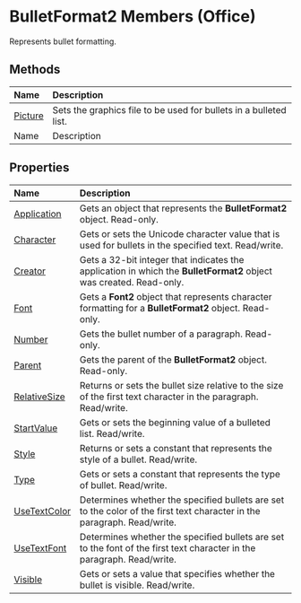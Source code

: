 
# BulletFormat2 Members (Office)
Represents bullet formatting.

## Methods



|**Name**|**Description**|
|:-----|:-----|
| [Picture](15fb748b-9fb5-b867-2ef3-9876d1260eed.md)|Sets the graphics file to be used for bullets in a bulleted list.|
|Name|Description|

## Properties



|**Name**|**Description**|
|:-----|:-----|
| [Application](80cfd474-d7b2-bb07-d598-1f7906343dc3.md)|Gets an object that represents the  **BulletFormat2** object. Read-only.|
| [Character](1d482fdf-015d-01a5-8e57-5716308c4df2.md)|Gets or sets the Unicode character value that is used for bullets in the specified text. Read/write.|
| [Creator](e1f3d6e5-c40f-b1ae-5d71-de8b0857b498.md)|Gets a 32-bit integer that indicates the application in which the  **BulletFormat2** object was created. Read-only.|
| [Font](13ea8a0d-602f-5a30-73b5-9334349f041c.md)|Gets a  **Font2** object that represents character formatting for a **BulletFormat2** object. Read-only.|
| [Number](cc2f0439-9c8f-3fe0-03db-fb3ed99b48cb.md)|Gets the bullet number of a paragraph. Read-only.|
| [Parent](3a67cd1d-2b22-3c56-0f91-27738c90434b.md)|Gets the parent of the  **BulletFormat2** object. Read-only.|
| [RelativeSize](91c5b349-008a-b4bc-befb-1b8e188d7e2f.md)|Returns or sets the bullet size relative to the size of the first text character in the paragraph. Read/write.|
| [StartValue](21f1460f-7fe2-da2c-a5f7-9336ea4755a9.md)|Gets or sets the beginning value of a bulleted list. Read/write.|
| [Style](26ccbece-f520-6e9a-a6ba-a098ec9e44d2.md)|Returns or sets a constant that represents the style of a bullet. Read/write.|
| [Type](994b3307-70bc-90d1-2028-db30df8e7c63.md)|Gets or sets a constant that represents the type of bullet. Read/write.|
| [UseTextColor](c492ea74-9dfe-12cb-3ccd-500f674eb3f5.md)|Determines whether the specified bullets are set to the color of the first text character in the paragraph. Read/write.|
| [UseTextFont](2f4d7cc2-0832-0dd0-4b6a-47553a922505.md)|Determines whether the specified bullets are set to the font of the first text character in the paragraph. Read/write.|
| [Visible](3708c45b-8b3b-af99-58f0-2e695d6b0e74.md)|Gets or sets a value that specifies whether the bullet is visible. Read/write.|
